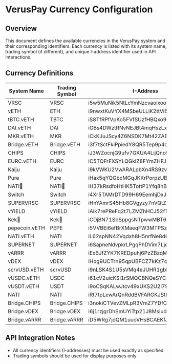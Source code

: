 # VerusPay Currency Configuration

## Overview
This document defines the available currencies in the VerusPay system and their corresponding identifiers. Each currency is listed with its system name, trading symbol (if different), and unique I-address identifier used in API interactions.

## Currency Definitions

| System Name | Trading Symbol | I-Address |
|------------|----------------|-----------|
| VRSC | VRSC | i5w5MuNik5NtLcYmNzcvaoixooEebB6MGV |
| vETH | ETH | i9nwxtKuVYX4MSbeULLiK2ttVi6rUEhh4X |
| tBTC.vETH | TBTC | iS8TfRPfVpKo5FVfSUzfHBQxo9KuzpnqLU |
| DAI.vETH | DAI | iGBs4DWztRNvNEJBt4mqHszLxfKTNHTkhM |
| MKR.vETH | MKR | iCkKJuJScy4Z6NSDK7Mt42ZAB2NEnAE1o4 |
| Bridge.vETH | Bridge.vETH | i3f7tSctFkiPpiedY8QR5Tep9p4qDVebDx |
| CHIPS | CHIPS | iJ3WZocnjG9ufv7GKUA4LijQno5gTMb7tP |
| EURC.vETH | EURC | iC5TQFrFXSYLQGkiZ8FYmZHFJzaRF5CYgE |
| Kaiju | Kaiju | i9kVWKU2VwARALpbXn4RS9zvrhvNRaUibb |
| Pure | Pure | iHax5qYQGbcMGqJKKrPorpzUBX2oFFXGnY |
| NATI🦉 | NATI🦉 | iH37kRsdfoHtHK5TottP1Yfq8hBSHz9btw |
| Switch | Switch | i4Xr5TAMrDTD99H69EemhjDxJ4ktNskUtc |
| SUPERVRSC | SUPERVRSC | iHnYAmrS45Hb8GVgyzy7nVQtZ5vttJ9N3X |
| vYIELD | vYIELD | iAik7rePReFq2t7LZMZhHCJ52fT5pisJ5C |
| Kek🐸 | Kek🐸 | iCDjBN71SbSppgsNTpwwMBT69399DpV4hA |
| pepecoin.vETH | PEPE | i5VVBEi6efBrXMaeqFW3MTPSzbmpNLysGR |
| NATI.vETH | NATI | iL62spNN42Vqdxh8H5nrfNe8d6Amsnfkdx |
| SUPERNET | SUPERNET | i6SapneNdvpkrLPgqPhDVim7Ljek3h2UQZ |
| vARRR | vARRR | iExBJfZYK7KREDpuhj6PzZBzqMAKaFg7d2 |
| vDEX | vDEX | iHog9UCTrn95qpUBFCZ7kKz7qWdMA8MQ6N |
| scrvUSD.vETH | scrvUSD | i9nLSK4S1U5sVMq4eJUHR1gbFALz56J9Lj |
| vUSDC.vETH | USDC | i61cV2uicKSi1rSMQCBNQeSYC3UAi9GVzd |
| vUSDT.vETH | USDT | i9oCSqKALwJtcv49xUKS2U2i79h1kX6NEY |
| NATI | NATI | iRt7tpLewArQnRddBVFARGKJStK6w5pDmC |
| Bridge.CHIPS | Bridge.CHIPS | i3nokiCTVevZMLpR3VmZ7YDfCqA5juUqqH |
| Bridge.vDEX | Bridge.vDEX | i6j1rzjgrDhSmUYiTtp21J8Msiudv5hgt9 |
| Bridge.vARRR | Bridge.vARRR | iD5WRg7jdQM1uuoVHsBCAEKfJCKGs1U3TB |

## API Integration Notes
- All currency identifiers (I-addresses) must be used exactly as specified
- Trading symbols should be used for display purposes only
